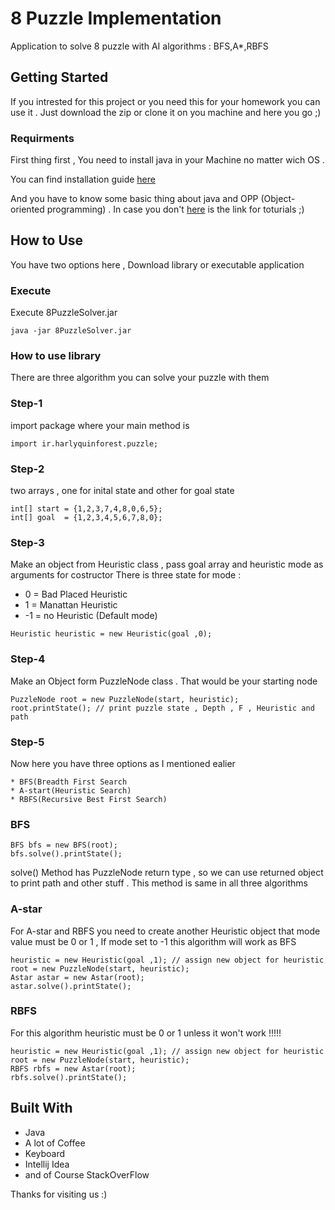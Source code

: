 # 8 Puzzle Implementation
Application to solve 8 puzzle with AI algorithms : BFS,A*,RBFS

## Getting Started
If you intrested for this project or you need this for your homework you can use it . 
Just download the zip or clone it on you machine and here you go ;)

### Requirments
First thing first , You need to install java in your Machine no matter wich OS .

You can find installation guide [here](https://lmgtfy.com/?q=how+to+install+java+)

And you have to know some basic thing about java and OPP (Object-oriented programming) . In case you don't [here](https://lmgtfy.com/?q=java+tutorial) is the link for toturials ;)


## How to Use

You have two options here , Download library or executable application 

### Execute
Execute 8PuzzleSolver.jar 
```
java -jar 8PuzzleSolver.jar
```

### How to use library
There are three algorithm you can solve your puzzle with them 

### Step-1
import package where your main method is
```
import ir.harlyquinforest.puzzle;
```
### Step-2
two arrays , one for inital state and other for goal state
```
int[] start = {1,2,3,7,4,8,0,6,5};
int[] goal  = {1,2,3,4,5,6,7,8,0};
```

### Step-3
Make an object from Heuristic class , pass goal array and heuristic mode as arguments for costructor
There is three state for mode :

* 0 = Bad Placed Heuristic
* 1 = Manattan Heuristic
* -1 = no Heuristic (Default mode)

```
Heuristic heuristic = new Heuristic(goal ,0);
```

### Step-4
Make an Object form PuzzleNode class . That would be your starting node
```
PuzzleNode root = new PuzzleNode(start, heuristic);
root.printState(); // print puzzle state , Depth , F , Heuristic and path
```

### Step-5
Now here you have three options as I mentioned ealier

	* BFS(Breadth First Search
	* A-start(Heuristic Search)
	* RBFS(Recursive Best First Search)

### BFS
```
BFS bfs = new BFS(root);
bfs.solve().printState();
```
solve() Method has PuzzleNode return type , so we can use returned object to print path and other stuff . This method is same in all three algorithms

### A-star
For A-star and RBFS you need to create another Heuristic object that mode value must be 0 or 1 , If mode set to -1 this algorithm will work as BFS
```
heuristic = new Heuristic(goal ,1); // assign new object for heuristic 
root = new PuzzleNode(start, heuristic);
Astar astar = new Astar(root);
astar.solve().printState();
```

### RBFS
For this algorithm heuristic must be 0 or 1 unless it won't work !!!!!
```
heuristic = new Heuristic(goal ,1); // assign new object for heuristic 
root = new PuzzleNode(start, heuristic);
RBFS rbfs = new Astar(root);
rbfs.solve().printState();
```

## Built With

* Java
* A lot of Coffee
* Keyboard
* Intellij Idea
* and of Course StackOverFlow

Thanks for visiting us :)

